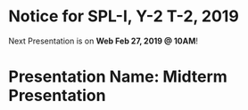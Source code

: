 # Notice for SPL-I, Y-2 T-2, 2019

Next Presentation is on <b>Web Feb 27, 2019 @ 10AM</b>!

# Presentation Name: Midterm Presentation

